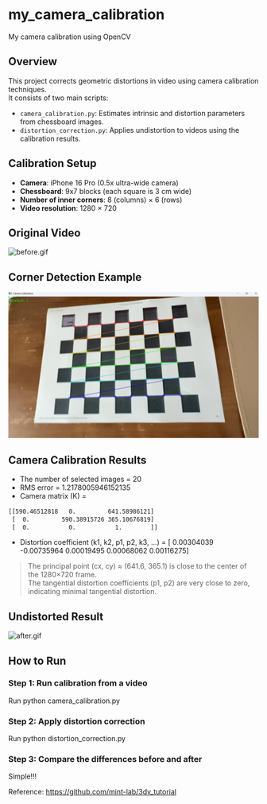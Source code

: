 # my_camera_calibration
My camera calibration using OpenCV

## Overview
This project corrects geometric distortions in video using camera calibration techniques.  
It consists of two main scripts:
- `camera_calibration.py`: Estimates intrinsic and distortion parameters from chessboard images.
- `distortion_correction.py`: Applies undistortion to videos using the calibration results.

## Calibration Setup
- **Camera**: iPhone 16 Pro (0.5x ultra-wide camera)
- **Chessboard**: 9x7 blocks (each square is 3 cm wide)
- **Number of inner corners**: 8 (columns) × 6 (rows)
- **Video resolution**: 1280 × 720

## Original Video
![before.gif](/data/before.gif)

## Corner Detection Example
![picture1.png](/data/picture1.png)

## Camera Calibration Results
* The number of selected images = 20
* RMS error = 1.2178005946152135
* Camera matrix (K) =
```
[[590.46512818   0.         641.58986121]
 [  0.         590.38915726 365.10676819]
 [  0.           0.           1.        ]]
```
* Distortion coefficient (k1, k2, p1, p2, k3, ...) = [ 0.00304039 -0.00735964  0.00019495  0.00068062  0.00116275]

> The principal point (cx, cy) ≈ (641.6, 365.1) is close to the center of the 1280×720 frame.  
> The tangential distortion coefficients (p1, p2) are very close to zero, indicating minimal tangential distortion.

## Undistorted Result
![after.gif](/data/after.gif)

## How to Run

### Step 1: Run calibration from a video
Run python camera_calibration.py

### Step 2: Apply distortion correction
Run python distortion_correction.py

### Step 3: Compare the differences before and after
Simple!!!

Reference: https://github.com/mint-lab/3dv_tutorial